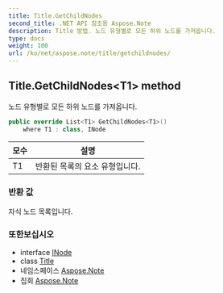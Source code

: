```yaml
---
title: Title.GetChildNodes
second_title: .NET API 참조용 Aspose.Note
description: Title 방법. 노드 유형별로 모든 하위 노드를 가져옵니다.
type: docs
weight: 100
url: /ko/net/aspose.note/title/getchildnodes/
---
```

## Title.GetChildNodes&lt;T1&gt; method

노드 유형별로 모든 하위 노드를 가져옵니다.

```csharp
public override List<T1> GetChildNodes<T1>()
    where T1 : class, INode
```

| 모수 | 설명 |
| --- | --- |
| T1 | 반환된 목록의 요소 유형입니다. |

### 반환 값

자식 노드 목록입니다.

### 또한보십시오

* interface [INode](../../inode/)
* class [Title](../)
* 네임스페이스 [Aspose.Note](../../title/)
* 집회 [Aspose.Note](../../../)


